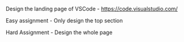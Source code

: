 
Design the landing page of VSCode - https://code.visualstudio.com/

Easy assignment - Only design the top section

Hard Assignment - Design the whole page
